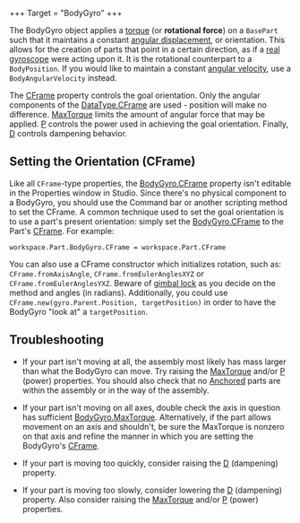 +++
Target = "BodyGyro"
+++

The BodyGyro object applies a [torque][1] (or **rotational force**) on a `BasePart` such that it maintains a constant [angular displacement][2], or orientation. This allows for the creation of parts that point in a certain direction, as if a [real gyroscope][6] were acting upon it. It is the rotational counterpart to a `BodyPosition`. If you would like to maintain a constant [angular velocity][3], use a `BodyAngularVelocity` instead.The [CFrame](https://developer.roblox.com/api-reference/property/BodyGyro/CFrame) property controls the goal orientation. Only the angular components of the [DataType.CFrame](https://developer.roblox.com/search#stq=CFrame) are used - position will make no difference. [MaxTorque](https://developer.roblox.com/api-reference/property/BodyGyro/MaxTorque) limits the amount of angular force that may be applied. [P](https://developer.roblox.com/api-reference/property/BodyGyro/P) controls the power used in achieving the goal orientation. Finally, [D](https://developer.roblox.com/api-reference/property/BodyGyro/D) controls dampening behavior.## Setting the Orientation (CFrame)Like all `CFrame`-type properties, the [BodyGyro.CFrame](https://developer.roblox.com/api-reference/property/BodyGyro/CFrame) property isn't editable in the Properties window in Studio. Since there's no physical component to a BodyGyro, you should use the Command bar or another scripting method to set the CFrame. A common technique used to set the goal orientation is to use a part's present orientation: simply set the [BodyGyro.CFrame](https://developer.roblox.com/api-reference/property/BodyGyro/CFrame) to the Part's [CFrame](https://developer.roblox.com/api-reference/property/BasePart/CFrame). For example:`workspace.Part.BodyGyro.CFrame = workspace.Part.CFrame`You can also use a CFrame constructor which initializes rotation, such as: `CFrame.fromAxisAngle`, `CFrame.fromEulerAnglesXYZ` or `CFrame.fromEulerAnglesYXZ`. Beware of [gimbal lock][7] as you decide on the method and angles (in radians). Additionally, you could use `CFrame.new(gyro.Parent.Position, targetPosition)` in order to have the BodyGyro "look at" a `targetPosition`.## Troubleshooting* If your part isn't moving at all, the assembly most likely has mass larger than what the BodyGyro can move. Try raising the [MaxTorque](https://developer.roblox.com/api-reference/property/BodyGyro/MaxTorque) and/or [P](https://developer.roblox.com/api-reference/property/BodyGyro/P) (power) properties. You should also check that no [Anchored](https://developer.roblox.com/api-reference/property/BasePart/Anchored) parts are within the assembly or in the way of the assembly.* If your part isn't moving on all axes, double check the axis in question has sufficient [BodyGyro.MaxTorque](https://developer.roblox.com/api-reference/property/BodyGyro/MaxTorque). Alternatively, if the part allows movement on an axis and shouldn't, be sure the MaxTorque is nonzero on that axis and refine the manner in which you are setting the BodyGyro's [CFrame](https://developer.roblox.com/api-reference/property/BodyGyro/CFrame).* If your part is moving too quickly, consider raising the [D](https://developer.roblox.com/api-reference/property/BodyGyro/D) (dampening) property.* If your part is moving too slowly, consider lowering the [D](https://developer.roblox.com/api-reference/property/BodyGyro/D) (dampening) property. Also consider raising the [MaxTorque](https://developer.roblox.com/api-reference/property/BodyGyro/MaxTorque) and/or [P](https://developer.roblox.com/api-reference/property/BodyGyro/P) (power) properties.[1]: https://en.wikipedia.org/wiki/Torque[2]: https://en.wikipedia.org/wiki/Angular_displacement[3]: https://en.wikipedia.org/wiki/Angular_velocity[4]: https://en.wikipedia.org/wiki/Power_(physics)[5]: https://en.wikipedia.org/wiki/Angular_frequency[6]: https://www.youtube.com/watch?v=zbdrqpXb-fY[7]: https://en.wikipedia.org/wiki/Gimbal_lock